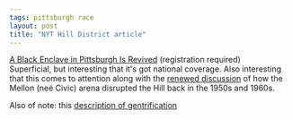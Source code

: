 ```yaml
---
tags: pittsburgh race
layout: post
title: "NYT Hill District article"
---
```




<a href="http://www.nytimes.com/2002/08/09/national/09HILL.html">A Black Enclave in Pittsburgh Is Revived</a> (registration required)<br>
Superficial, but interesting that it's got national coverage. Also interesting that this comes to attention along with the <a href="http://www.post-gazette.com/neigh_city/20020711arena8.asp">renewed discussion</a> of how the Mellon (ne&eacute; Civic) arena disrupted the Hill back in the 1950s and 1960s.</p>

<p>Also of note: this <a href="http://www.uncanny.net/~wetzel/gentry.htm">description of gentrification</a></p>


